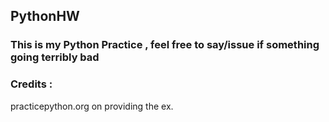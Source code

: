 ## PythonHW

### This is my Python Practice , feel free to say/issue if something going terribly bad
### Credits :
practicepython.org on providing the ex.
